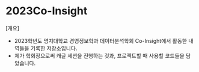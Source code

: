 # 2023Co-Insight

[개요]
- 2023학년도 명지대학교 경영정보학과 데이터분석학회 Co-Insight에서 활동한 내역들을 기록한 저장소입니다.
- 제가 학회장으로써 캐글 세션을 진행하는 것과, 프로젝트할 때 사용할 코드들을 담았습니다.
